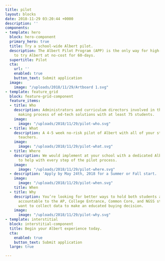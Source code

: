 ```yaml
---
title: pilot
layout: blocks
date: 2018-11-29 03:20:44 +0000
description: ''
components:
- template: hero
  block: hero-component
  primary_hero: true
  title: Try a school-wide Albert pilot.
  description: The Albert Pilot Program (APP) is the only way for high-potential schools
    to try Albert at no-cost for 60-days.
  supertitle: Pilot
  cta:
    url: ''
    enabled: true
    button_text: Submit application
  image:
    image: "/uploads/2018/11/29/Artboard 1.svg"
- template: feature_grid
  block: feature-grid-component
  feature_items:
  - title: Who
    description: Administrators and curriculum directors involved in the decision
      making process of ed-tech solutions with at least 75 students.
    image:
      image: "/uploads/2018/11/29/pilot-who.svg"
  - title: What
    description: A 4-5 week no-risk pilot of Albert with all of your students and
      teachers.
    image:
      image: "/uploads/2018/11/29/pilot-what.svg"
  - title: Where
    description: We would implement at your school with a dedicated Albert point person
      to help with every step of the pilot process.
    image:
      image: "/uploads/2018/11/29/pilot-where.svg"
  - description: 'Apply by May 24th, 2018 for a Summer or Fall start. '
    image:
      image: "/uploads/2018/11/29/pilot-when.svg"
    title: When
  - title: Why
    description: You’re looking for better ways to hold both students and teachers
      accountable to the AP, College Entrance, Common Core, and NGSS standards and
      want to collect data to make an educated buying decision.
    image:
      image: "/uploads/2018/11/29/pilot-why.svg"
- template: interstitial
  block: interstitial-component
  title: Begin your Albert experience today.
  cta:
    enabled: true
    button_text: Submit application
  large: true

---
```

